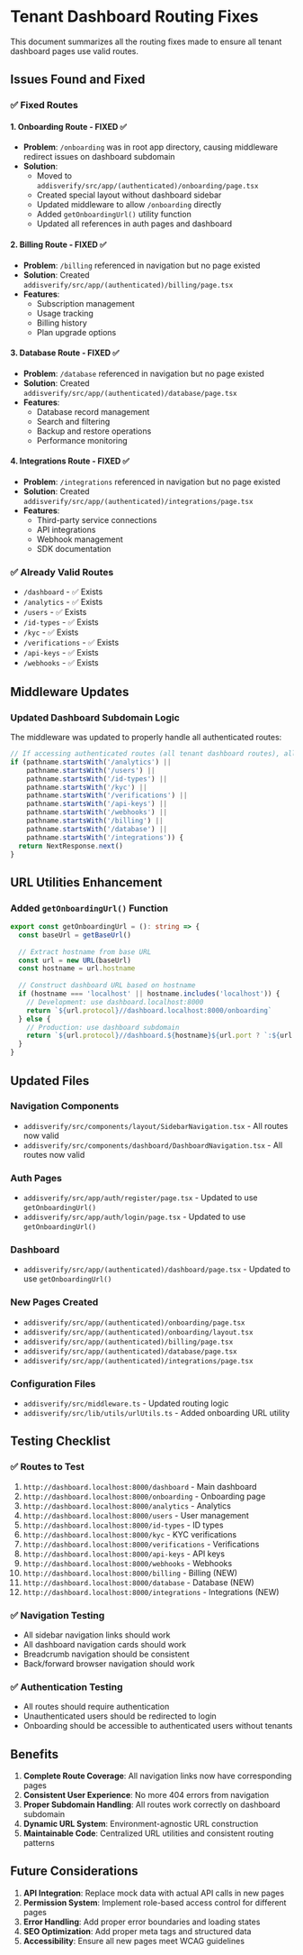 # Tenant Dashboard Routing Fixes

This document summarizes all the routing fixes made to ensure all tenant dashboard pages use valid routes.

## Issues Found and Fixed

### ✅ **Fixed Routes**

#### 1. **Onboarding Route** - FIXED ✅
- **Problem**: `/onboarding` was in root app directory, causing middleware redirect issues on dashboard subdomain
- **Solution**: 
  - Moved to `addisverify/src/app/(authenticated)/onboarding/page.tsx`
  - Created special layout without dashboard sidebar
  - Updated middleware to allow `/onboarding` directly
  - Added `getOnboardingUrl()` utility function
  - Updated all references in auth pages and dashboard

#### 2. **Billing Route** - FIXED ✅
- **Problem**: `/billing` referenced in navigation but no page existed
- **Solution**: Created `addisverify/src/app/(authenticated)/billing/page.tsx`
- **Features**: 
  - Subscription management
  - Usage tracking
  - Billing history
  - Plan upgrade options

#### 3. **Database Route** - FIXED ✅
- **Problem**: `/database` referenced in navigation but no page existed
- **Solution**: Created `addisverify/src/app/(authenticated)/database/page.tsx`
- **Features**:
  - Database record management
  - Search and filtering
  - Backup and restore operations
  - Performance monitoring

#### 4. **Integrations Route** - FIXED ✅
- **Problem**: `/integrations` referenced in navigation but no page existed
- **Solution**: Created `addisverify/src/app/(authenticated)/integrations/page.tsx`
- **Features**:
  - Third-party service connections
  - API integrations
  - Webhook management
  - SDK documentation

### ✅ **Already Valid Routes**
- `/dashboard` - ✅ Exists
- `/analytics` - ✅ Exists
- `/users` - ✅ Exists
- `/id-types` - ✅ Exists
- `/kyc` - ✅ Exists
- `/verifications` - ✅ Exists
- `/api-keys` - ✅ Exists
- `/webhooks` - ✅ Exists

## Middleware Updates

### Updated Dashboard Subdomain Logic
The middleware was updated to properly handle all authenticated routes:

```typescript
// If accessing authenticated routes (all tenant dashboard routes), allow them to proceed
if (pathname.startsWith('/analytics') || 
    pathname.startsWith('/users') || 
    pathname.startsWith('/id-types') || 
    pathname.startsWith('/kyc') || 
    pathname.startsWith('/verifications') || 
    pathname.startsWith('/api-keys') || 
    pathname.startsWith('/webhooks') || 
    pathname.startsWith('/billing') || 
    pathname.startsWith('/database') || 
    pathname.startsWith('/integrations')) {
  return NextResponse.next()
}
```

## URL Utilities Enhancement

### Added `getOnboardingUrl()` Function
```typescript
export const getOnboardingUrl = (): string => {
  const baseUrl = getBaseUrl()
  
  // Extract hostname from base URL
  const url = new URL(baseUrl)
  const hostname = url.hostname
  
  // Construct dashboard URL based on hostname
  if (hostname === 'localhost' || hostname.includes('localhost')) {
    // Development: use dashboard.localhost:8000
    return `${url.protocol}//dashboard.localhost:8000/onboarding`
  } else {
    // Production: use dashboard subdomain
    return `${url.protocol}//dashboard.${hostname}${url.port ? `:${url.port}` : ''}/onboarding`
  }
}
```

## Updated Files

### Navigation Components
- `addisverify/src/components/layout/SidebarNavigation.tsx` - All routes now valid
- `addisverify/src/components/dashboard/DashboardNavigation.tsx` - All routes now valid

### Auth Pages
- `addisverify/src/app/auth/register/page.tsx` - Updated to use `getOnboardingUrl()`
- `addisverify/src/app/auth/login/page.tsx` - Updated to use `getOnboardingUrl()`

### Dashboard
- `addisverify/src/app/(authenticated)/dashboard/page.tsx` - Updated to use `getOnboardingUrl()`

### New Pages Created
- `addisverify/src/app/(authenticated)/onboarding/page.tsx`
- `addisverify/src/app/(authenticated)/onboarding/layout.tsx`
- `addisverify/src/app/(authenticated)/billing/page.tsx`
- `addisverify/src/app/(authenticated)/database/page.tsx`
- `addisverify/src/app/(authenticated)/integrations/page.tsx`

### Configuration Files
- `addisverify/src/middleware.ts` - Updated routing logic
- `addisverify/src/lib/utils/urlUtils.ts` - Added onboarding URL utility

## Testing Checklist

### ✅ **Routes to Test**
1. `http://dashboard.localhost:8000/dashboard` - Main dashboard
2. `http://dashboard.localhost:8000/onboarding` - Onboarding page
3. `http://dashboard.localhost:8000/analytics` - Analytics
4. `http://dashboard.localhost:8000/users` - User management
5. `http://dashboard.localhost:8000/id-types` - ID types
6. `http://dashboard.localhost:8000/kyc` - KYC verifications
7. `http://dashboard.localhost:8000/verifications` - Verifications
8. `http://dashboard.localhost:8000/api-keys` - API keys
9. `http://dashboard.localhost:8000/webhooks` - Webhooks
10. `http://dashboard.localhost:8000/billing` - Billing (NEW)
11. `http://dashboard.localhost:8000/database` - Database (NEW)
12. `http://dashboard.localhost:8000/integrations` - Integrations (NEW)

### ✅ **Navigation Testing**
- All sidebar navigation links should work
- All dashboard navigation cards should work
- Breadcrumb navigation should be consistent
- Back/forward browser navigation should work

### ✅ **Authentication Testing**
- All routes should require authentication
- Unauthenticated users should be redirected to login
- Onboarding should be accessible to authenticated users without tenants

## Benefits

1. **Complete Route Coverage**: All navigation links now have corresponding pages
2. **Consistent User Experience**: No more 404 errors from navigation
3. **Proper Subdomain Handling**: All routes work correctly on dashboard subdomain
4. **Dynamic URL System**: Environment-agnostic URL construction
5. **Maintainable Code**: Centralized URL utilities and consistent routing patterns

## Future Considerations

1. **API Integration**: Replace mock data with actual API calls in new pages
2. **Permission System**: Implement role-based access control for different pages
3. **Error Handling**: Add proper error boundaries and loading states
4. **SEO Optimization**: Add proper meta tags and structured data
5. **Accessibility**: Ensure all new pages meet WCAG guidelines
